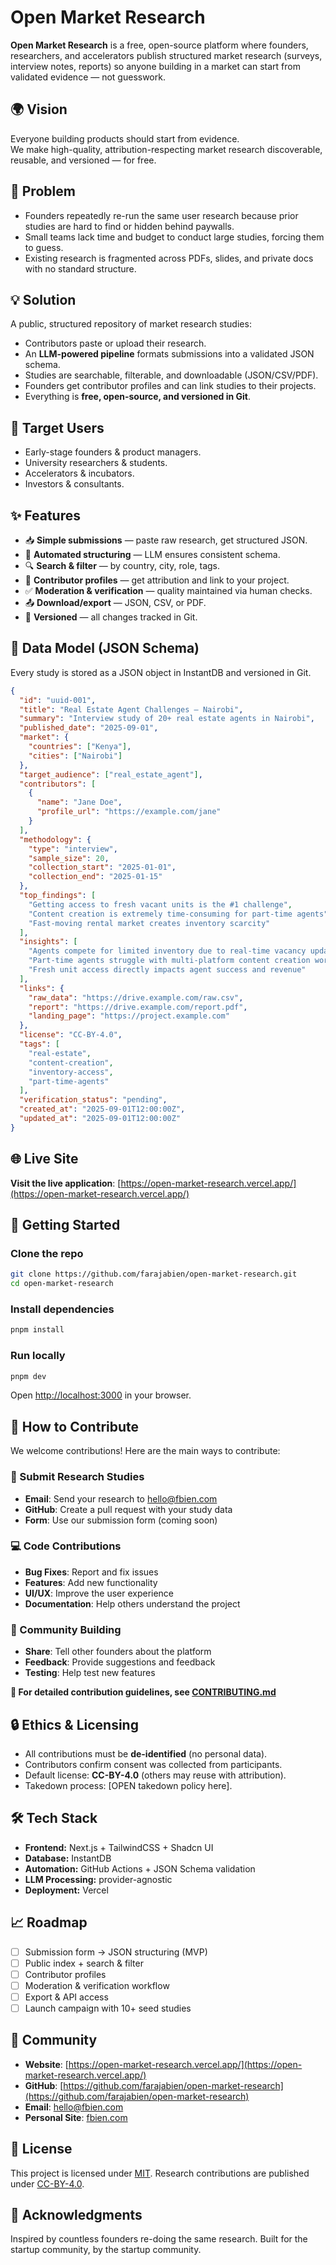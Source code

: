 # Open Market Research

**Open Market Research** is a free, open-source platform where founders, researchers, and accelerators publish structured market research (surveys, interview notes, reports) so anyone building in a market can start from validated evidence — not guesswork.

## 🌍 Vision

Everyone building products should start from evidence.  
We make high-quality, attribution-respecting market research discoverable, reusable, and versioned — for free.

## 🚨 Problem

- Founders repeatedly re-run the same user research because prior studies are hard to find or hidden behind paywalls.
- Small teams lack time and budget to conduct large studies, forcing them to guess.
- Existing research is fragmented across PDFs, slides, and private docs with no standard structure.

## 💡 Solution

A public, structured repository of market research studies:

- Contributors paste or upload their research.
- An **LLM-powered pipeline** formats submissions into a validated JSON schema.
- Studies are searchable, filterable, and downloadable (JSON/CSV/PDF).
- Founders get contributor profiles and can link studies to their projects.
- Everything is **free, open-source, and versioned in Git**.

## 👥 Target Users

- Early-stage founders & product managers.
- University researchers & students.
- Accelerators & incubators.
- Investors & consultants.

## ✨ Features

- 📥 **Simple submissions** — paste raw research, get structured JSON.
- 🤖 **Automated structuring** — LLM ensures consistent schema.
- 🔍 **Search & filter** — by country, city, role, tags.
- 👤 **Contributor profiles** — get attribution and link to your project.
- ✅ **Moderation & verification** — quality maintained via human checks.
- 📤 **Download/export** — JSON, CSV, or PDF.
- 🔄 **Versioned** — all changes tracked in Git.

## 📂 Data Model (JSON Schema)

Every study is stored as a JSON object in InstantDB and versioned in Git.

```json
{
  "id": "uuid-001",
  "title": "Real Estate Agent Challenges — Nairobi",
  "summary": "Interview study of 20+ real estate agents in Nairobi",
  "published_date": "2025-09-01",
  "market": {
    "countries": ["Kenya"],
    "cities": ["Nairobi"]
  },
  "target_audience": ["real_estate_agent"],
  "contributors": [
    {
      "name": "Jane Doe",
      "profile_url": "https://example.com/jane"
    }
  ],
  "methodology": {
    "type": "interview",
    "sample_size": 20,
    "collection_start": "2025-01-01",
    "collection_end": "2025-01-15"
  },
  "top_findings": [
    "Getting access to fresh vacant units is the #1 challenge",
    "Content creation is extremely time-consuming for part-time agents",
    "Fast-moving rental market creates inventory scarcity"
  ],
  "insights": [
    "Agents compete for limited inventory due to real-time vacancy updates",
    "Part-time agents struggle with multi-platform content creation workflow",
    "Fresh unit access directly impacts agent success and revenue"
  ],
  "links": {
    "raw_data": "https://drive.example.com/raw.csv",
    "report": "https://drive.example.com/report.pdf",
    "landing_page": "https://project.example.com"
  },
  "license": "CC-BY-4.0",
  "tags": [
    "real-estate",
    "content-creation",
    "inventory-access",
    "part-time-agents"
  ],
  "verification_status": "pending",
  "created_at": "2025-09-01T12:00:00Z",
  "updated_at": "2025-09-01T12:00:00Z"
}
```

## 🌐 Live Site

**Visit the live application**: [https://open-market-research.vercel.app/](https://open-market-research.vercel.app/)

## 🚀 Getting Started

### Clone the repo

```bash
git clone https://github.com/farajabien/open-market-research.git
cd open-market-research
```

### Install dependencies

```bash
pnpm install
```

### Run locally

```bash
pnpm dev
```

Open [http://localhost:3000](http://localhost:3000) in your browser.

## 📝 How to Contribute

We welcome contributions! Here are the main ways to contribute:

### 🧪 Submit Research Studies

- **Email**: Send your research to [hello@fbien.com](mailto:hello@fbien.com)
- **GitHub**: Create a pull request with your study data
- **Form**: Use our submission form (coming soon)

### 💻 Code Contributions

- **Bug Fixes**: Report and fix issues
- **Features**: Add new functionality
- **UI/UX**: Improve the user experience
- **Documentation**: Help others understand the project

### 🤝 Community Building

- **Share**: Tell other founders about the platform
- **Feedback**: Provide suggestions and feedback
- **Testing**: Help test new features

**📖 For detailed contribution guidelines, see [CONTRIBUTING.md](./CONTRIBUTING.md)**

## 🔒 Ethics & Licensing

- All contributions must be **de-identified** (no personal data).
- Contributors confirm consent was collected from participants.
- Default license: **CC-BY-4.0** (others may reuse with attribution).
- Takedown process: [OPEN takedown policy here].

## 🛠 Tech Stack

- **Frontend:** Next.js + TailwindCSS + Shadcn UI
- **Database:** InstantDB
- **Automation:** GitHub Actions + JSON Schema validation
- **LLM Processing:** provider-agnostic
- **Deployment:** Vercel

## 📈 Roadmap

- [ ] Submission form → JSON structuring (MVP)
- [ ] Public index + search & filter
- [ ] Contributor profiles
- [ ] Moderation & verification workflow
- [ ] Export & API access
- [ ] Launch campaign with 10+ seed studies

## 🤝 Community

- **Website**: [https://open-market-research.vercel.app/](https://open-market-research.vercel.app/)
- **GitHub**: [https://github.com/farajabien/open-market-research](https://github.com/farajabien/open-market-research)
- **Email**: [hello@fbien.com](mailto:hello@fbien.com)
- **Personal Site**: [fbien.com](https://fbien.com)

## 📜 License

This project is licensed under [MIT](LICENSE).
Research contributions are published under [CC-BY-4.0](https://creativecommons.org/licenses/by/4.0/).

## 🙌 Acknowledgments

Inspired by countless founders re-doing the same research. Built for the startup community, by the startup community.
